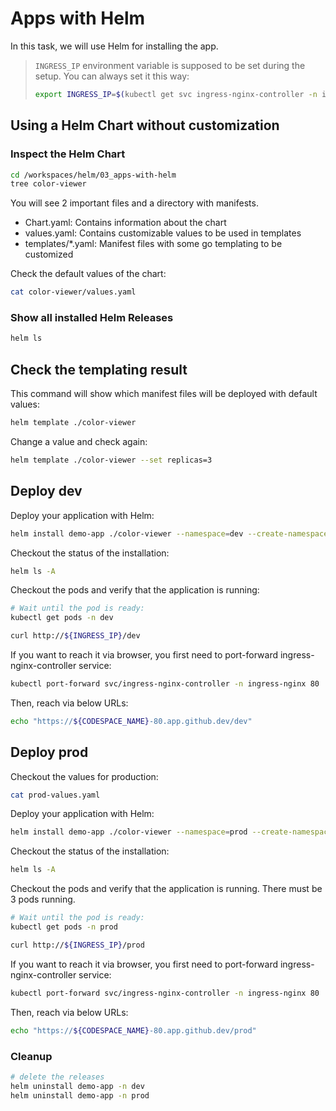 # Apps with Helm

In this task, we will use Helm for installing the app.

> `INGRESS_IP` environment variable is supposed to be set during the setup. You can always set it this way:
>
> ```bash
> export INGRESS_IP=$(kubectl get svc ingress-nginx-controller -n ingress-nginx -o jsonpath='{.status.loadBalancer.ingress[].ip}')
> ```

## Using a Helm Chart without customization

### Inspect the Helm Chart

```bash
cd /workspaces/helm/03_apps-with-helm
tree color-viewer
```

You will see 2 important files and a directory with manifests.

- Chart.yaml: Contains information about the chart
- values.yaml: Contains customizable values to be used in templates
- templates/\*.yaml: Manifest files with some go templating to be customized

Check the default values of the chart:

```bash
cat color-viewer/values.yaml
```

### Show all installed Helm Releases

```bash
helm ls
```

## Check the templating result

This command will show which manifest files will be deployed with default values:

```bash
helm template ./color-viewer
```

Change a value and check again:

```bash
helm template ./color-viewer --set replicas=3
```

## Deploy dev

Deploy your application with Helm:

```bash
helm install demo-app ./color-viewer --namespace=dev --create-namespace
```

Checkout the status of the installation:

```bash
helm ls -A
```

Checkout the pods and verify that the application is running:

```bash
# Wait until the pod is ready:
kubectl get pods -n dev

curl http://${INGRESS_IP}/dev
```

If you want to reach it via browser, you first need to port-forward ingress-nginx-controller service:

```bash
kubectl port-forward svc/ingress-nginx-controller -n ingress-nginx 80
```

Then, reach via below URLs:

```bash
echo "https://${CODESPACE_NAME}-80.app.github.dev/dev"
```

## Deploy prod

Checkout the values for production:

```bash
cat prod-values.yaml
```

Deploy your application with Helm:

```bash
helm install demo-app ./color-viewer --namespace=prod --create-namespace -f prod-values.yaml
```

Checkout the status of the installation:

```bash
helm ls -A
```

Checkout the pods and verify that the application is running. There must be 3 pods running.

```bash
# Wait until the pod is ready:
kubectl get pods -n prod

curl http://${INGRESS_IP}/prod
```

If you want to reach it via browser, you first need to port-forward ingress-nginx-controller service:

```bash
kubectl port-forward svc/ingress-nginx-controller -n ingress-nginx 80
```

Then, reach via below URLs:

```bash
echo "https://${CODESPACE_NAME}-80.app.github.dev/prod"
```

### Cleanup

```bash
# delete the releases
helm uninstall demo-app -n dev
helm uninstall demo-app -n prod
```
